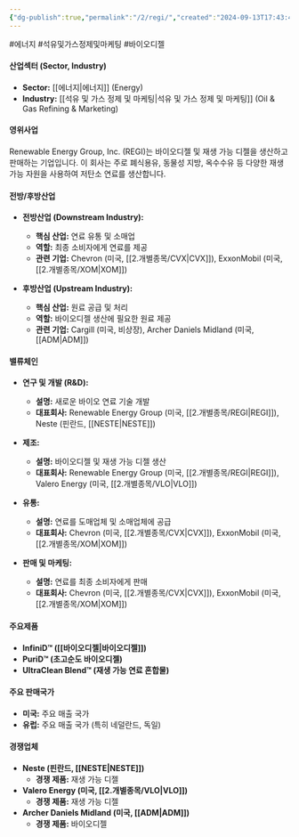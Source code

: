 ```yaml
---
{"dg-publish":true,"permalink":"/2/regi/","created":"2024-09-13T17:43:43.130+09:00","updated":"2025-07-29T21:37:05.114+09:00"}
---
```


#에너지 #석유및가스정제및마케팅 #바이오디젤


#### 산업섹터 (Sector, Industry)

- **Sector:** [[에너지\|에너지]] (Energy)
- **Industry:** [[석유 및 가스 정제 및 마케팅\|석유 및 가스 정제 및 마케팅]] (Oil & Gas Refining & Marketing)

#### 영위사업

Renewable Energy Group, Inc. (REGI)는 바이오디젤 및 재생 가능 디젤을 생산하고 판매하는 기업입니다. 이 회사는 주로 폐식용유, 동물성 지방, 옥수수유 등 다양한 재생 가능 자원을 사용하여 저탄소 연료를 생산합니다.

#### 전방/후방산업

- **전방산업 (Downstream Industry):**
    - **핵심 산업:** 연료 유통 및 소매업
    - **역할:** 최종 소비자에게 연료를 제공
    - **관련 기업:** Chevron (미국, [[2.개별종목/CVX\|CVX]]), ExxonMobil (미국, [[2.개별종목/XOM\|XOM]])
      
- **후방산업 (Upstream Industry):**
    - **핵심 산업:** 원료 공급 및 처리
    - **역할:** 바이오디젤 생산에 필요한 원료 제공
    - **관련 기업:** Cargill (미국, 비상장), Archer Daniels Midland (미국, [[ADM\|ADM]])

#### 밸류체인

- **연구 및 개발 (R&D):**
    - **설명:** 새로운 바이오 연료 기술 개발
    - **대표회사:** Renewable Energy Group (미국, [[2.개별종목/REGI\|REGI]]), Neste (핀란드, [[NESTE\|NESTE]])
      
- **제조:**
    - **설명:** 바이오디젤 및 재생 가능 디젤 생산
    - **대표회사:** Renewable Energy Group (미국, [[2.개별종목/REGI\|REGI]]), Valero Energy (미국, [[2.개별종목/VLO\|VLO]])
      
- **유통:**
    - **설명:** 연료를 도매업체 및 소매업체에 공급
    - **대표회사:** Chevron (미국, [[2.개별종목/CVX\|CVX]]), ExxonMobil (미국, [[2.개별종목/XOM\|XOM]])
      
- **판매 및 마케팅:**
    - **설명:** 연료를 최종 소비자에게 판매
    - **대표회사:** Chevron (미국, [[2.개별종목/CVX\|CVX]]), ExxonMobil (미국, [[2.개별종목/XOM\|XOM]])

#### 주요제품

- **InfiniD™ ([[바이오디젤\|바이오디젤]])**
- **PuriD™ (초고순도 바이오디젤)**
- **UltraClean Blend™ (재생 가능 연료 혼합물)**

#### 주요 판매국가

- **미국:** 주요 매출 국가
- **유럽:** 주요 매출 국가 (특히 네덜란드, 독일)

#### 경쟁업체

- **Neste (핀란드, [[NESTE\|NESTE]])**
    - **경쟁 제품:** 재생 가능 디젤
- **Valero Energy (미국, [[2.개별종목/VLO\|VLO]])**
    - **경쟁 제품:** 재생 가능 디젤
- **Archer Daniels Midland (미국, [[ADM\|ADM]])**
    - **경쟁 제품:** 바이오디젤